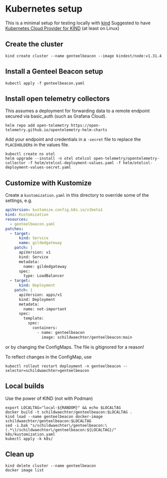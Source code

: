 # Kubernetes setup

This is a minimal setup for testing locally with [kind](https://kind.sigs.k8s.io/)
Suggested to have [Kubernetes Cloud Provider for KIND](https://github.com/kubernetes-sigs/cloud-provider-kind?tab=readme-ov-file#install) (at least on Linux)

## Create the cluster

```shell
kind create cluster --name genteelbeacon --image kindest/node:v1.31.4
```

## Install a Genteel Beacon setup

```shell
kubectl apply -f genteelbeacon.yaml
```

## Install open telemetry collectors

This assumes a deployment for forwarding data to a remote endpoint secured via basic_auth (such as Grafana Cloud).

```shell
helm repo add open-telemetry https://open-telemetry.github.io/opentelemetry-helm-charts
```

Add your endpoint and credentials in a `-secret` file to replace the `PLACEHOLDER`s in the values file.

```shell
kubectl create ns otel
helm upgrade --install -n otel otelcol open-telemetry/opentelemetry-collector -f helm/otelcol-deployment-values.yaml -f helm/otelcol-deployment-values-secret.yaml
```

## Customize with Kustomize

Create a `kustomization.yaml` in this directory to override some of the settings, e.g.

```yaml
apiVersion: kustomize.config.k8s.io/v1beta1
kind: Kustomization
resources:
  - genteelbeacon.yaml
patches:
  - target:
      kind: Service
      name: gildedgateway
    patch: |
      apiVersion: v1
      kind: Service
      metadata:
        name: gildedgateway
      spec:
        type: LoadBalancer
  - target:
      kind: Deployment
    patch: |
      apiVersion: apps/v1
      kind: Deployment
      metadata:
        name: not-important
      spec:
        template:
          spec:
            containers:
              - name: genteelbeacon
                image: schildwaechter/genteelbeacon:main
```

or by changing the ConfigMaps. The file is gitignored for a reason!

To reflect changes in the ConfigMap, use

```shell
kubectl rollout restart deployment -n genteelbeacon --selector=schildwaechter=genteelbeacon
```

## Local builds

Use the power of KIND (not with Podman)

```shell
export LOCALTAG="local-${RANDOM}" && echo $LOCALTAG
docker build -t schildwaechter/genteelbeacon:$LOCALTAG .
kind load --name genteelbeacon docker-image schildwaechter/genteelbeacon:$LOCALTAG
sed -i.bak "s/schildwaechter\/genteelbeacon:\(.*\)/schildwaechter\/genteelbeacon:${LOCALTAG}/" k8s/kustomization.yaml
kubectl apply -k k8s/
```

## Clean up

```shell
kind delete cluster --name genteelbeacon
docker image list
```
